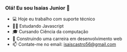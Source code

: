 ### Olá! Eu sou Isaias Junior 👋

- 💻 Hoje eu trabalho com suporte técnico
- 👨‍💻 Estudando Javascript
- 🎓 Cursando Ciência da computação
- 💪 Construindo uma carreira em desenvolvimento web
- 📫 Contate-me no email: isaiscastro56@gmail.com


